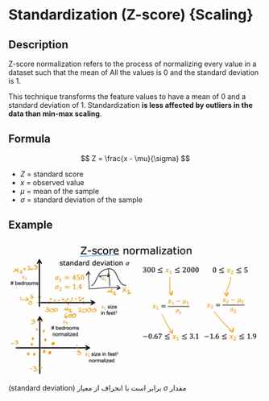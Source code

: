 # Standardization (Z-score) {Scaling}

## Description

Z-score normalization refers to the process of normalizing every value in a dataset such that the mean of All the values is 0 and the standard deviation is 1.

This technique transforms the feature values to have a mean of 0 and a standard deviation of 1. Standardization **is less affected by outliers in the data than min-max scaling**.

## Formula

$$
Z = \frac{x - \mu}{\sigma}
$$

- $Z$ = standard score
- $x$ = observed value
- $\mu$ = mean of the sample
- $\sigma$ = standard deviation of the sample

## Example

![](standardization/image1.png)

<span dir="rtl">مقدار $\sigma$ برابر است با انحراف از معیار (standard deviation)</span>
